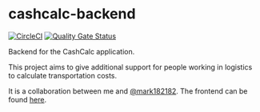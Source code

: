 # cashcalc-backend 
[![CircleCI](https://circleci.com/gh/IstvanN/cashcalc-backend.svg?style=svg)](https://circleci.com/gh/IstvanN/cashcalc-backend) [![Quality Gate Status](https://sonarcloud.io/api/project_badges/measure?project=IstvanN_cashcalc-backend&metric=alert_status)](https://sonarcloud.io/dashboard?id=IstvanN_cashcalc-backend)

Backend for the CashCalc application.

This project aims to give additional support for people working in logistics to calculate transportation costs.

It is a collaboration between me and [@mark182182](https://github.com/mark182182). The frontend can be found [here](https://github.com/mark182182/cashcalc-frontend).
